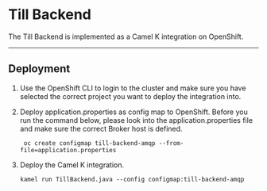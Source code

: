 # Till Backend

The Till Backend is implemented as a Camel K integration on OpenShift.

---

## Deployment

1. Use the OpenShift CLI to login to the cluster and make sure you have selected the correct project you want to deploy the integration into.


2. Deploy application.properties as config map to OpenShift. Before you run the command below, please look into the application.properties file and make sure the correct Broker host is defined.
   ```shell
    oc create configmap till-backend-amqp --from-file=application.properties
    ```

3. Deploy the Camel K integration.
    ```shell
    kamel run TillBackend.java --config configmap:till-backend-amqp
    ```